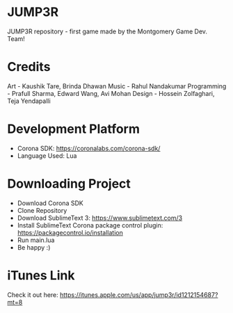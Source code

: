 # JUMP3R
JUMP3R repository - first game made by the Montgomery Game Dev. Team! 


# Credits
Art - Kaushik Tare, Brinda Dhawan
Music - Rahul Nandakumar
Programming - Prafull Sharma, Edward Wang, Avi Mohan
Design - Hossein Zolfaghari, Teja Yendapalli


# Development Platform
  * Corona SDK: https://coronalabs.com/corona-sdk/
  * Language Used: Lua
 

# Downloading Project
  * Download Corona SDK
  * Clone Repository
  * Download SublimeText 3: https://www.sublimetext.com/3
  * Install SublimeText Corona package control plugin: https://packagecontrol.io/installation
  * Run main.lua 
  * Be happy :)
  
# iTunes Link
Check it out here: https://itunes.apple.com/us/app/jump3r/id1212154687?mt=8
